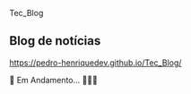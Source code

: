 Tec_Blog

<h2>Blog de notícias</h2>


https://pedro-henriquedev.github.io/Tec_Blog/

🚧 Em Andamento... 🚧👷‍♂️
